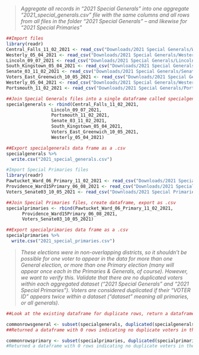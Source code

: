 > *Aggregate all records in “2021 Special Generals” into one aggregate
“2021_special_generals.csv” file with the same columns and all rows from all files in the
folder “2021 Special Generals” – and likewise for “2021 Special Primaries”*
> 

```r
##Import files
library(readr)
Central_Falls_11_02_2021 <- read_csv("Downloads/2021 Special Generals/Westerly - 05-04-2021.csv")
Westerly_05_04_2021 <- read_csv("Downloads/2021 Special Generals/Westerly - 05-04-2021.csv")
Lincoln_09_07_2021 <- read_csv("Downloads/2021 Special Generals/Lincoln - 09-07-2021.csv")
South_Kingstown_05_04_2021 <- read_csv("Downloads/2021 Special Generals/South Kingstown - 05-04-2021.csv")
Senate_03_11_02_2021 <- read_csv("Downloads/2021 Special Generals/Senate 03 - 11-02-2021.csv")
Voters_East_Greenwich_10_05_2021 <- read_csv("Downloads/2021 Special Generals/Voters - East Greenwich - 10-05-2021.csv")
Westerly_05_04_2021 <- read_csv("Downloads/2021 Special Generals/Westerly - 05-04-2021.csv")
Portsmouth_11_02_2021 <- read_csv("Downloads/2021 Special Generals/Portsmouth - 11-02-2021.csv")

##Join Special Generals files into a single dataframe called specialgenerals
specialgenerals <- rbind(Central_Falls_11_02_2021,
                 Lincoln_09_07_2021,
                 Portsmouth_11_02_2021,
                 Senate_03_11_02_2021,
                 South_Kingstown_05_04_2021,
                 Voters_East_Greenwich_10_05_2021,
                 Westerly_05_04_2021)

##Export specialgenerals data frame as a .csv
specialgenerals %>%
  write.csv("2021_special_generals.csv")
```


```r
#Import Special Primaries files
library(readr)
Pawtucket_Ward_06_Primary_11_02_2021 <- read_csv("Downloads/2021 Special Primaries/Pawtucket - Ward 06 Primary - 11-02-2021.csv")
Providence_Ward15Primary_06_08_2021 <- read_csv("Downloads/2021 Special Primaries/Providence-Ward15Primary-06-08-2021.csv")
Voters_Senate03_10_05_2021 <- read_csv("Downloads/2021 Special Primaries/Voters-Senate03-10-05-2021.csv")

##Join Special Primaries files, create dataframe, export as .csv
specialprimaries <- rbind(Pawtucket_Ward_06_Primary_11_02_2021,
      Providence_Ward15Primary_06_08_2021,
      Voters_Senate03_10_05_2021) 

##Export specialprimaries data frame as a .csv
specialprimaries %>%
  write.csv("2021_special_primaries.csv")
```


> *These elections were in non-overlapping districts, so it shouldn’t be possible for one
voter to appear in the data for more than one General election, or more than one Primary
election (many will appear once each in the Primaries & Generals, of course). However,
we want to verify this. Validate that there are no duplicated voters within each
aggregated dataset (“2021 Special Generals” and “2021 Special Primaries”). Voters are
considered duplicated if their “VOTER ID” appears twice within a dataset (“dataset”
meaning all primaries, or all generals).*
> 


```r
##Look at the existing dataframe for duplicate rows, return a dataframe containing the duplicates

commonrowsgeneral <- subset(specialgenerals, duplicated(specialgenerals))
##Returned a dataframe with 0 rows indicating no duplicate voters in the generals file

commonrowsprimary <- subset(specialprimaries, duplicated(specialprimaries))
#Returned a dataframe with 0 rows indicating no duplicate voters in the primaries file
```
